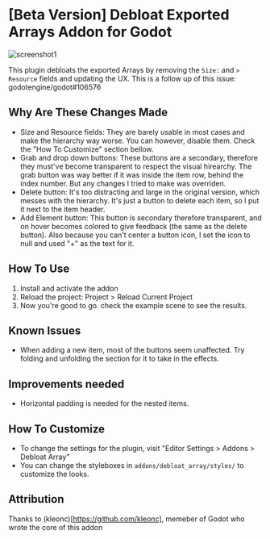 # [Beta Version] Debloat Exported Arrays Addon for Godot

![screenshot1](https://github.com/user-attachments/assets/f8e02ba7-019c-42c8-bbda-b2a67a15a99a)

This plugin debloats the exported Arrays by removing the `Size:` and `> Resource` fields and
updating the UX. This is a follow up of this issue: godotengine/godot#106576

## Why Are These Changes Made

- Size and Resource fields: They are barely usable in most cases and make the hierarchy way worse. You can however, disable them. Check the "How To Customize" section bellow.
- Grab and drop down buttons: These buttons are a secondary, therefore they must've become transparent to respect the visual hirearchy. The grab button was way better if it was inside the item row, behind the index number. But any changes I tried to make was overriden.
- Delete button: It's too distracting and large in the original version, which messes with the hierarchy. It's just a button to delete each item, so I put it next to the item header.
- Add Element button: This button is secondary therefore transparent, and on hover becomes colored to give feedback (the same as the delete button). Also because you can't center a button icon, I set the icon to null and used "+" as the text for it.

## How To Use

1. Install and activate the addon
2. Reload the project: Project > Reload Current Project
3. Now you're good to go. check the example scene to see the results.

## Known Issues

- When adding a new item, most of the buttons seem unaffected. Try folding and unfolding the section for it to take in the effects.

## Improvements needed

- Horizontal padding is needed for the nested items.

## How To Customize

- To change the settings for the plugin, visit "Editor Settings > Addons > Debloat Array"
- You can change the styleboxes in `addons/debloat_array/styles/` to customize the looks.

## Attribution

Thanks to (kleonc)[https://github.com/kleonc], memeber of Godot who wrote the core of this addon

